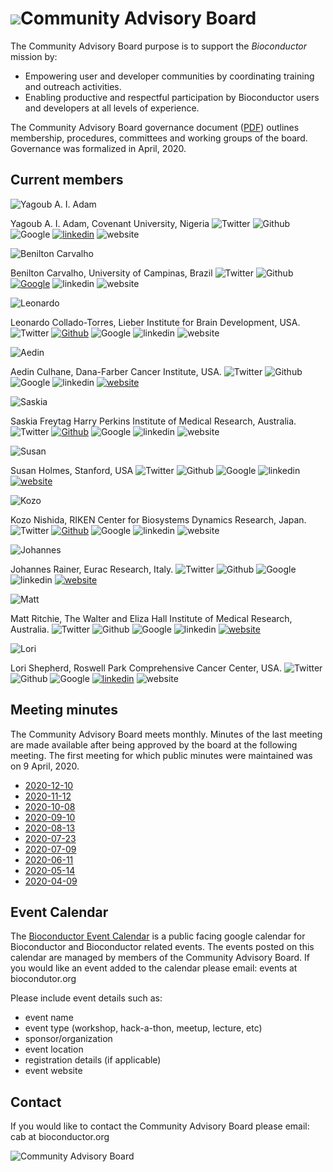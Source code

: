 # ![](/images/icons/magnifier.gif)Community Advisory Board

The Community Advisory Board purpose is to support the _Bioconductor_
mission by:
- Empowering user and developer communities by coordinating training and outreach activities.
- Enabling productive and respectful participation by Bioconductor users and developers at all levels of experience.

The Community Advisory Board governance document ([PDF][1]) outlines membership, procedures, committees and working groups of the board. Governance was formalized in April, 2020.

[1]: CAB-Governance.pdf

## Current members
<!--0. Image, 1. Twitter, 2. Github, 3. Google , 4. LinkedIn, 5. Vcard/website. and 0.x is icon, 1.1 is person link) -->



![Yagoub A. I. Adam](/assets/images/cab/yagoub.png)

Yagoub A. I. Adam, Covenant University, Nigeria
![Twitter][1.1]
![Github][1.2]
![Google][1.3]
[![linkedin][1.4]](https://de.linkedin.com/in/yagoub-a-i-adam-59ab13192)
![website][1.5]

       
![Benilton Carvalho](/assets/images/cab/benilton.png)

Benilton Carvalho, University of Campinas, Brazil
![Twitter][1.1]
![Github][1.2]
[![Google][1.3]](https://scholar.google.com/citations?user=44vQTS4AAAAJ&hl=en)
![linkedin][1.4]
![website][1.5]


![Leonardo](/assets/images/cab/leonardo.png) 

Leonardo Collado-Torres, Lieber Institute for Brain Development, USA.
![Twitter][1.1]
[![Github][1.2]](http://lcolladotor.github.io/)
![Google][1.3]
![linkedin][1.4]
![website][1.5]

![Aedin](/assets/images/cab/aedin.png) 

Aedin Culhane, Dana-Farber Cancer Institute, USA.
![Twitter][1.1]
![Github][1.2]
![Google][1.3]
![linkedin][1.4]
[![website][1.5]](https://www.hsph.harvard.edu/aedin-culhane/)


![Saskia](/assets/images/cab/sasika.png)

Saskia Freytag Harry Perkins Institute of Medical Research, Australia. 
![Twitter][1.1]
[![Github][1.2]](https://github.com/SaskiaFreytag)
![Google][1.3]
![linkedin][1.4]
![website][1.5]


![Susan](/assets/images/cab/susan.png) 

Susan Holmes, Stanford, USA
![Twitter][1.1]
![Github][1.2]
![Google][1.3]
![linkedin][1.4]
[![website][1.5]](https://med.stanford.edu/profiles/susan-holmes)


![Kozo](/assets/images/cab/kozo.png) 

Kozo Nishida, RIKEN Center for Biosystems Dynamics Research, Japan.
![Twitter][1.1]
[![Github][1.2]](https://github.com/kozo2)
![Google][1.3]
![linkedin][1.4]
![website][1.5]

![Johannes](/assets/images/cab/johannes.png) 

Johannes Rainer, Eurac Research, Italy.
![Twitter][1.1]
![Github][1.2]
![Google][1.3]
![linkedin][1.4]
[![website][1.5]](http://www.eurac.edu/en/research/health/biomed/staff/Pages/staffdetails.aspx?persId=34084)

![Matt](/assets/images/cab/matt.png) 

Matt Ritchie, The Walter and Eliza Hall Institute of Medical Research, Australia.
![Twitter][1.1]
![Github][1.2]
![Google][1.3]
![linkedin][1.4]
[![website][1.5]](https://www.wehi.edu.au/people/matthew-ritchie)

![Lori](/assets/images/cab/lori.png) 

Lori Shepherd, Roswell Park Comprehensive Cancer Center, USA.
![Twitter][1.1]
![Github][1.2]
![Google][1.3]
[![linkedin][1.4]](https://www.linkedin.com/in/lori-shepherd-b49993172)
![website][1.5]








## Meeting minutes
The Community Advisory Board meets monthly. Minutes of the last meeting are made available after being approved by the board at the following meeting. The first meeting for which public minutes were maintained was on 9 April, 2020.

- [2020-12-10](2020-12-10-minutes.pdf)
- [2020-11-12](2020-11-12-minutes.pdf)
- [2020-10-08](2020-10-08-minutes.pdf)
- [2020-09-10](2020-09-10-minutes.pdf)
- [2020-08-13](2020-08-13-minutes.pdf)
- [2020-07-23](2020-07-23-minutes.pdf)
- [2020-07-09](2020-07-09-minutes.pdf)
- [2020-06-11](2020-06-11-minutes.pdf)
- [2020-05-14](2020-05-14-minutes.pdf)
- [2020-04-09](2020-04-09-minutes.pdf)

## Event Calendar

The [Bioconductor Event
Calendar](https://calendar.google.com/calendar/b/1?cid=YWtlczFvZGVsbW9kcDAzODV1ZHB2NDhpY29AZ3JvdXAuY2FsZW5kYXIuZ29vZ2xlLmNvbQ)
is a public facing google calendar for Bioconductor and Bioconductor related
events. The events posted on this calendar are managed by members of the
Community Advisory Board.  If you would like an event added to the calendar
please email: events at biocondutor.org

Please include event details such as:
 - event name 
 - event type (workshop, hack-a-thon, meetup, lecture, etc)
 - sponsor/organization
 - event location 
 - registration details (if applicable) 
 - event website

## Contact

If you would like to contact the Community Advisory Board please email:  cab at bioconductor.org

![Community Advisory Board](/assets/images/cab/cab.png)




<!---- links for each member --->
<!-- Need to work out  how to do this better --->
 


<!-- links to social media icons -->
<!-- no need to change these -->
<!--  See https://github.com/paulrobertlloyd/socialmediaicons--->
<!-- 1. Twitter, 2. Github, 3. Google , 4. LinkedIn, 5. Vcard/website) -->
[1.1]: https://github.com/paulrobertlloyd/socialmediaicons/blob/main/twitter-24x24.png (twitter icon without padding)
[1.2]: https://github.com/paulrobertlloyd/socialmediaicons/blob/main/github-24x24.png  (github icon without padding)
[1.3]: https://github.com/paulrobertlloyd/socialmediaicons/blob/main/google%2B-24x24.png (google plus icon without padding)
[1.4]: https://github.com/paulrobertlloyd/socialmediaicons/blob/main/linkedin-24x24.png (icon for linkedin which I need to get)
[1.5]: https://github.com/paulrobertlloyd/socialmediaicons/blob/main/vcard-24x24.png (vard)

